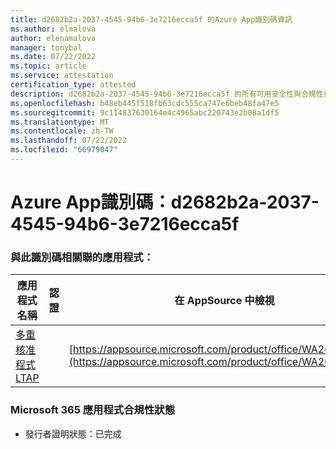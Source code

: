 ```yaml
---
title: d2682b2a-2037-4545-94b6-3e7216ecca5f 的Azure App識別碼資訊
ms.author: elmalova
author: elenamalova
manager: tonybal
ms.date: 07/22/2022
ms.topic: article
ms.service: attestation
certification_type: attested
description: d2682b2a-2037-4545-94b6-3e7216ecca5f 的所有可用安全性與合規性資訊。
ms.openlocfilehash: b48eb445f518fb63cdc555ca747e6beb48fa47e5
ms.sourcegitcommit: 9c114837630164e4c4965abc220743e2b08a1df5
ms.translationtype: MT
ms.contentlocale: zh-TW
ms.lasthandoff: 07/22/2022
ms.locfileid: "66979047"
---
```

# <a name="azure-app-id-d2682b2a-2037-4545-94b6-3e7216ecca5f"></a>Azure App識別碼：d2682b2a-2037-4545-94b6-3e7216ecca5f


### <a name="apps-associated-with-this-id"></a>與此識別碼相關聯的應用程式：
| **應用程式名稱** | **認證** | **在 AppSource 中檢視** |
|--------------|---------------|-----------------------|
| [多重核准程式 LTAP](../forward/WA200003188.md) |  | [https://appsource.microsoft.com/product/office/WA200003188](https://appsource.microsoft.com/product/office/WA200003188) |

### <a name="microsoft-365-app-compliance-status"></a>Microsoft 365 應用程式合規性狀態
- 發行者證明狀態：已完成
